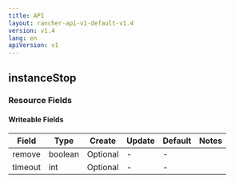 ```yaml
---
title: API
layout: rancher-api-v1-default-v1.4
version: v1.4
lang: en
apiVersion: v1
---
```


## instanceStop



### Resource Fields

#### Writeable Fields

Field | Type | Create | Update | Default | Notes
---|---|---|---|---|---
remove | boolean | Optional | - | - | 
timeout | int | Optional | - | - | 



<br>
